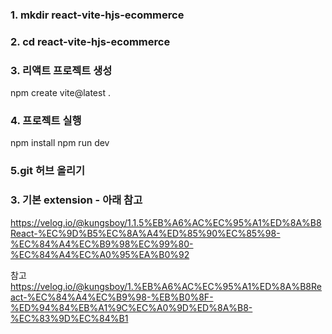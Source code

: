### 1. mkdir react-vite-hjs-ecommerce
### 2. cd react-vite-hjs-ecommerce
### 3. 리액트 프로젝트 생성

npm create vite@latest .

### 4. 프로젝트 실행

npm install
npm run dev

### 5.git 허브 올리기


### 3. 기본 extension - 아래 참고
 https://velog.io/@kungsboy/1.1.5%EB%A6%AC%EC%95%A1%ED%8A%B8React-%EC%9D%B5%EC%8A%A4%ED%85%90%EC%85%98-%EC%84%A4%EC%B9%98%EC%99%80-%EC%84%A4%EC%A0%95%EA%B0%92

참고
https://velog.io/@kungsboy/1.%EB%A6%AC%EC%95%A1%ED%8A%B8React-%EC%84%A4%EC%B9%98-%EB%B0%8F-%ED%94%84%EB%A1%9C%EC%A0%9D%ED%8A%B8-%EC%83%9D%EC%84%B1
